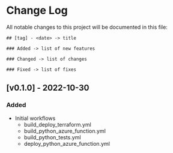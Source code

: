 # Change Log

All notable changes to this project will be documented in this file:

```text  
## [tag] - <date> -> title

### Added -> list of new features

### Changed -> list of changes
 
### Fixed -> list of fixes
``` 

## [v0.1.0] - 2022-10-30
 
### Added

- Initial workflows
  - build_deploy_terraform.yml
  - build_python_azure_function.yml
  - build_python_tests.yml
  - deploy_python_azure_function.yml